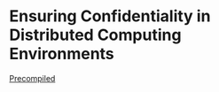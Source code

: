 # Ensuring Confidentiality in Distributed Computing Environments
[Precompiled](documents/thesis/thesis.pdf)

